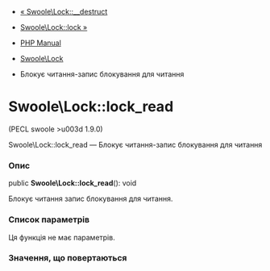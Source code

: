 - [« Swoole\Lock::\_\_destruct](swoole-lock.destruct.md)
- [Swoole\Lock::lock »](swoole-lock.lock.md)

- [PHP Manual](index.md)
- [Swoole\Lock](class.swoole-lock.md)
- Блокує читання-запис блокування для читання

# Swoole\Lock::lock_read

(PECL swoole \>u003d 1.9.0)

Swoole\Lock::lock_read — Блокує читання-запис блокування для читання

### Опис

public **Swoole\Lock::lock_read**(): void

Блокує читання запис блокування для читання.

### Список параметрів

Ця функція не має параметрів.

### Значення, що повертаються
